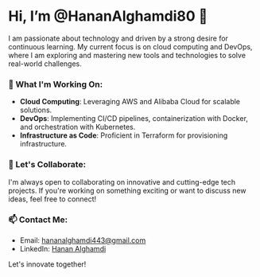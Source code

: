 # Hi, I’m @HananAlghamdi80 👋 

I am passionate about technology and driven by a strong desire for continuous learning. My current focus is on cloud computing and DevOps, where I am exploring and mastering new tools and technologies to solve real-world challenges.

### 🌱 What I'm Working On:
- **Cloud Computing**: Leveraging AWS and Alibaba Cloud for scalable solutions.
- **DevOps**: Implementing CI/CD pipelines, containerization with Docker, and orchestration with Kubernetes.
- **Infrastructure as Code**: Proficient in Terraform for provisioning infrastructure.

### 💞️ Let's Collaborate:
I'm always open to collaborating on innovative and cutting-edge tech projects. If you're working on something exciting or want to discuss new ideas, feel free to connect!

### 📫 Contact Me:
- Email: [hananalghamdi443@gmail.com](mailto:hananalghamdi443@gmail.com)
- LinkedIn: [Hanan Alghamdi](https://www.linkedin.com/in/hanan-alghamdi-907680230/)

Let's innovate together!
